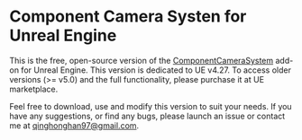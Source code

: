 # Component Camera Systen for Unreal Engine
This is the free, open-source version of the [ComponentCameraSystem](https://www.unrealengine.com/marketplace/product/7dd53db6fd3a4ccfa4c35e6b2125b742) add-on for Unreal Engine. This version is dedicated to UE v4.27. To access older versions (>= v5.0) and the full functionality, please purchase it at UE marketplace.

Feel free to download, use and modify this version to suit your needs. If you have any suggestions, or find any bugs, please launch an issue or contact me at qinghonghan97@gmail.com.
